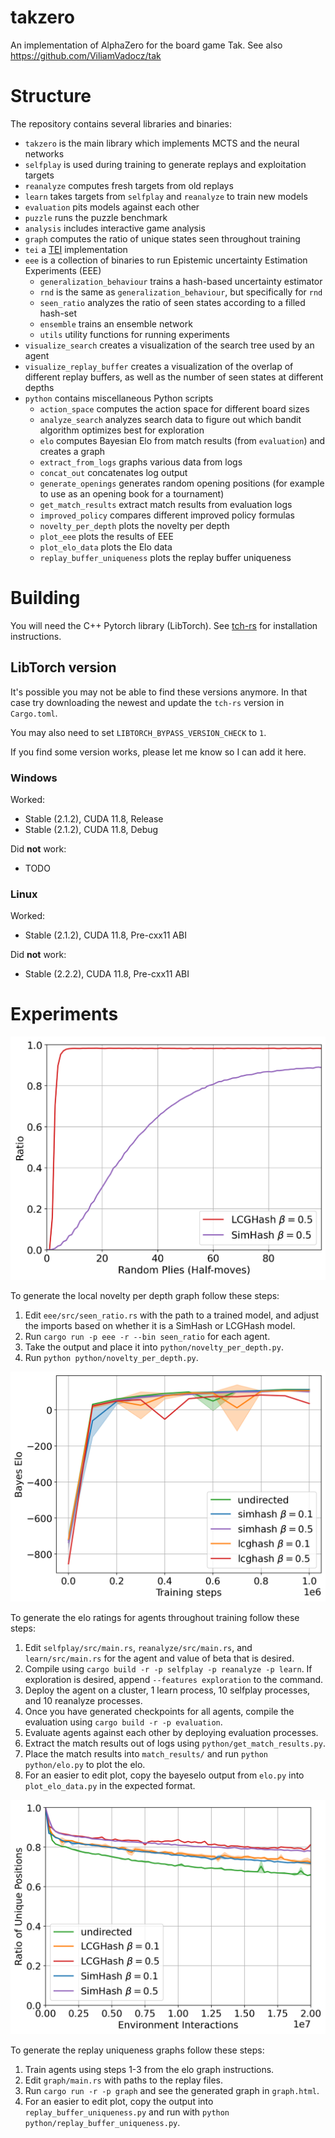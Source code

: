 # takzero

An implementation of AlphaZero for the board game Tak. See also https://github.com/ViliamVadocz/tak

# Structure

The repository contains several libraries and binaries:
- `takzero` is the main library which implements MCTS and the neural networks
- `selfplay` is used during training to generate replays and exploitation targets
- `reanalyze` computes fresh targets from old replays
- `learn` takes targets from `selfplay` and `reanalyze` to train new models
- `evaluation` pits models against each other
- `puzzle` runs the puzzle benchmark
- `analysis` includes interactive game analysis
- `graph` computes the ratio of unique states seen throughout training
- `tei` a [TEI](https://github.com/MortenLohne/racetrack#tei) implementation
- `eee` is a collection of binaries to run Epistemic uncertainty Estimation Experiments (EEE)
    - `generalization_behaviour` trains a hash-based uncertainty estimator
    - `rnd` is the same as `generalization_behaviour`, but specifically for `rnd`
    - `seen_ratio` analyzes the ratio of seen states according to a filled hash-set
    - `ensemble` trains an ensemble network
    - `utils` utility functions for running experiments
- `visualize_search` creates a visualization of the search tree used by an agent
- `visualize_replay_buffer` creates a visualization of the overlap of different replay buffers,
    as well as the number of seen states at different depths
- `python` contains miscellaneous Python scripts
    - `action_space` computes the action space for different board sizes
    - `analyze_search` analyzes search data to figure out which bandit algorithm optimizes best for exploration
    - `elo` computes Bayesian Elo from match results (from `evaluation`) and creates a graph
    - `extract_from_logs` graphs various data from logs
    - `concat_out` concatenates log output
    - `generate_openings` generates random opening positions (for example to use as an opening book for a tournament)
    - `get_match_results` extract match results from evaluation logs
    - `improved_policy` compares different improved policy formulas
    - `novelty_per_depth` plots the novelty per depth
    - `plot_eee` plots the results of EEE
    - `plot_elo_data` plots the Elo data
    - `replay_buffer_uniqueness` plots the replay buffer uniqueness

# Building

You will need the C++ Pytorch library (LibTorch).
See [tch-rs](https://github.com/LaurentMazare/tch-rs#getting-started)
for installation instructions.

## LibTorch version

It's possible you may not be able to find these versions anymore.
In that case try downloading the newest and update the `tch-rs`
version in `Cargo.toml`.

You may also need to set `LIBTORCH_BYPASS_VERSION_CHECK` to `1`.

If you find some version works, please let me know so I can add it here.

### Windows

Worked:
- Stable (2.1.2), CUDA 11.8, Release
- Stable (2.1.2), CUDA 11.8, Debug

Did **not** work:
- TODO

### Linux

Worked:
- Stable (2.1.2), CUDA 11.8, Pre-cxx11 ABI

Did **not** work:
- Stable (2.2.2), CUDA 11.8, Pre-cxx11 ABI


# Experiments

![Local novelty per depth](local_novelty_per_depth.png)

To generate the local novelty per depth graph follow these steps:
1. Edit `eee/src/seen_ratio.rs` with the path to a trained model, and adjust the imports based on whether it is a SimHash or LCGHash model.
2. Run `cargo run -p eee -r --bin seen_ratio` for each agent.
3. Take the output and place it into `python/novelty_per_depth.py`.
4. Run `python python/novelty_per_depth.py`.

![Elo ratings for different agents throughout training](elo.png)

To generate the elo ratings for agents throughout training follow these steps:
1. Edit `selfplay/src/main.rs`, `reanalyze/src/main.rs`, and `learn/src/main.rs` for the agent and value of beta that is desired.
2. Compile using `cargo build -r -p selfplay -p reanalyze -p learn`. If exploration is desired, append `--features exploration` to the command.
3. Deploy the agent on a cluster, 1 learn process, 10 selfplay processes, and 10 reanalyze processes.
4. Once you have generated checkpoints for all agents, compile the evaluation using `cargo build -r -p evaluation`.
5. Evaluate agents against each other by deploying evaluation processes.
6. Extract the match results out of logs using `python/get_match_results.py`.
7. Place the match results into `match_results/` and run `python python/elo.py` to plot the elo.
8. For an easier to edit plot, copy the bayeselo output from `elo.py` into `plot_elo_data.py` in the expected format. 

![Replay buffer uniqueness](replay_buffer_uniqueness.png)

To generate the replay uniqueness graphs follow these steps:
1. Train agents using steps 1-3 from the elo graph instructions.
2. Edit `graph/main.rs` with paths to the replay files.
3. Run `cargo run -r -p graph` and see the generated graph in `graph.html`.
4. For an easier to edit plot, copy the output into `replay_buffer_uniqueness.py`
    and run with `python python/replay_buffer_uniqueness.py`.
